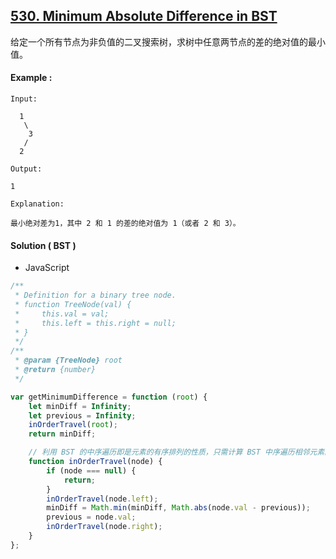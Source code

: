 ## [530. Minimum Absolute Difference in BST](https://leetcode.com/problems/minimum-absolute-difference-in-bst/)

给定一个所有节点为非负值的二叉搜索树，求树中任意两节点的差的绝对值的最小值。

#### Example :

```text
Input:

  1
   \
    3
   /
  2

Output:

1

Explanation:

最小绝对差为1，其中 2 和 1 的差的绝对值为 1（或者 2 和 3）。
```

#### Solution ( **BST** )

-   JavaScript

```javascript
/**
 * Definition for a binary tree node.
 * function TreeNode(val) {
 *     this.val = val;
 *     this.left = this.right = null;
 * }
 */
/**
 * @param {TreeNode} root
 * @return {number}
 */

var getMinimumDifference = function (root) {
    let minDiff = Infinity;
    let previous = Infinity;
    inOrderTravel(root);
    return minDiff;

    // 利用 BST 的中序遍历即是元素的有序排列的性质，只需计算 BST 中序遍历相邻元素的差值
    function inOrderTravel(node) {
        if (node === null) {
            return;
        }
        inOrderTravel(node.left);
        minDiff = Math.min(minDiff, Math.abs(node.val - previous));
        previous = node.val;
        inOrderTravel(node.right);
    }
};
```
